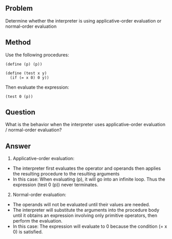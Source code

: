 ## Problem

Determine whether the interpreter is using applicative-order evaluation or normal-order evaluation

## Method

Use the following procedures:

```
(define (p) (p))

(define (test x y)
  (if (= x 0) 0 y))
```

Then evaluate the expression:

```
(test 0 (p))
```

## Question

What is the behavior when the interpreter uses applicative-order evaluation / normal-order evaluation?

## Answer

1. Applicative-order evaluation:

- The interpreter first evaluates the operator and operands then applies the resulting procedure to the resulting arguments
- In this case: When evaluating (p), it will go into an infinite loop. Thus the expression (test 0 (p)) never terminates.

2. Normal-order evaluation:

- The operands will not be evaluated until their values are needed.
- The interpreter will substitute the arguments into the procedure body until it obtains an expression involving only primitive operators, then perform the evaluation.
- In this case: The expression will evaluate to 0 because the condition (= x 0) is satisfied.
